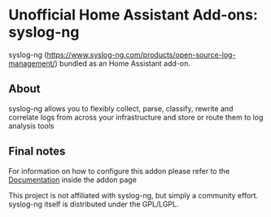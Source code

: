 # Unofficial Home Assistant Add-ons: syslog-ng

syslog-ng (<https://www.syslog-ng.com/products/open-source-log-management/>)
bundled as an Home Assistant add-on.

## About

syslog-ng allows you to flexibly collect, parse, classify, rewrite and correlate
logs from across your infrastructure and store or route them to log analysis
tools

## Final notes

For information on how to configure this addon please refer to the
[Documentation](DOCS.md) inside the addon page

This project is not affiliated with syslog-ng, but simply a community effort.
syslog-ng itself is distributed under the GPL/LGPL.
